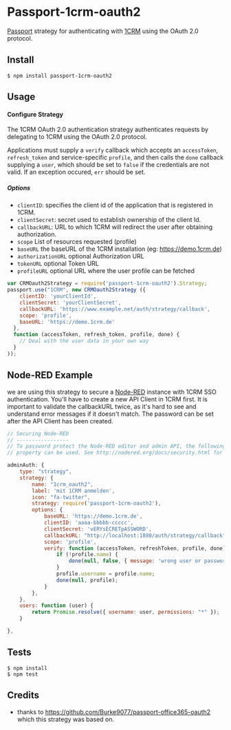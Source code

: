 # Passport-1crm-oauth2

[Passport](http://passportjs.org/) strategy for authenticating with [1CRM](https://1crm-system.de)
using the OAuth 2.0 protocol.

## Install

    $ npm install passport-1crm-oauth2

## Usage

#### Configure Strategy

The 1CRM OAuth 2.0 authentication strategy authenticates requests by delegating to 1CRM using the OAuth 2.0 protocol.

Applications must supply a `verify` callback which accepts an `accessToken`, `refresh_token` and service-specific `profile`, and then calls the `done` callback supplying a `user`, which should be set to `false` if the credentials are not valid.  If an exception occured, `err` should be set.

##### Options

* `clientID`: specifies the client id of the application that is registered in 1CRM.
* `clientSecret`: secret used to establish ownership of the client Id.
* `callbackURL`: URL to which 1CRM will redirect the user after obtaining authorization.
* `scope`              List of resources requested (profile)
* `baseURL`            the baseURL of the 1CRM installation (eg: https://demo.1crm.de)
* `authorizationURL`   optional Authorization URL
* `tokenURL`           optional Token URL
* `profileURL`         optional URL where the user profile can be fetched

```javascript
var CRMOauth2Strategy = require('passport-1crm-oauth2').Strategy;
passport.use("1CRM", new CRMOauth2Strategy ({
    clientID: 'yourClientId',
    clientSecret: 'yourClientSecret',
    callbackURL: 'https://www.example.net/auth/strategy/callback',
    scope: 'profile',
    baseURL: 'https://demo.1crm.de'
  },
  function (accessToken, refresh_token, profile, done) {
    // Deal with the user data in your own way
  }
));
```
## Node-RED Example
we are using this strategy to secure a [Node-RED](https://nodered.org/) instance with 1CRM SSO authentication. You'll have to create a new API Client in 1CRM first. It is important to validate the callbackURL twice, as it's hard to see and understand error messages if it doesn't match. The password can be set after the API Client has been created.

```javascript
// Securing Node-RED
// -----------------
// To password protect the Node-RED editor and admin API, the following
// property can be used. See http://nodered.org/docs/security.html for details.

adminAuth: {
    type: "strategy",
    strategy: {
        name: "1crm_oauth2",
        label: 'mit 1CRM anmelden',
        icon: "fa-twitter",
        strategy: require('passport-1crm-oauth2'),
        options: {
            baseURL: 'https://demo.1crm.de',
            clientID: 'aaaa-bbbbb-ccccc',
            clientSecret: 'vERYsECRETpASSWORD',
            callbackURL: "http://localhost:1880/auth/strategy/callback",
            scope: 'profile',
            verify: function (accessToken, refreshToken, profile, done) {
                if (!profile.name) {
                    done(null, false, { message: 'wrong user or password' });
                }
                profile.username = profile.name;
                done(null, profile);
            }
        },
    },
    users: function (user) {
        return Promise.resolve({ username: user, permissions: "*" });
    }

},
```
## Tests

    $ npm install
    $ npm test
    
## Credits

  - thanks to https://github.com/Burke9077/passport-office365-oauth2 which this strategy was based on.